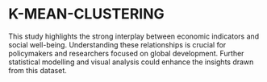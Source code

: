 # K-MEAN-CLUSTERING
This study highlights the strong interplay between economic indicators and social well-being. Understanding these relationships is crucial for policymakers and researchers focused on global development. Further statistical modelling and visual analysis could enhance the insights drawn from this dataset.
